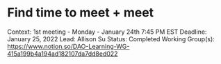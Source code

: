 # Find time to meet + meet

Context: 1st meeting - Monday - January 24th 7:45 PM EST
Deadline: January 25, 2022
Lead: Allison Su
Status: Completed
Working Group(s): https://www.notion.so/DAO-Learning-WG-415a199b4a194ad182107da7dd8ed022